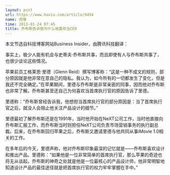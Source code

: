 ```yaml
---
layout: post
url: https://www.huxiu.com/article/9454
name: 虎嗅
time: 2013-01-24 07:45
title: 乔布斯告诉我为什么他喜欢当CEO
---
```

本文节选自科技博客网站Business Insider，由腾讯科技翻译：

事实上，极少人能有机会与史蒂夫·乔布斯共事，而且即使有人与乔布斯共事了，也很少谈论这些情况。

苹果前员工格莱恩·里德（Glenn Reid）撰写博客称：“这是一种不成文的规则，部分原因就是他非常在意自己的隐私。我认为，如今所有的一切都发生了变化，但是我还不完全确定。”在苹果期间，里德与乔布斯是非常亲密的同事，因而他对乔布斯也非常了解。乔布斯甚至还自己为何喜欢当首席执行官的原因告诉了里德。

里德称：“乔布斯曾经告诉我，他想担当首席执行官的部分原因是：当了首席执行官之后，就没人会阻止他关注产品设计的细节。”

里德最初了解乔布斯还是在1991年，当时他开始在NeXT公司工作，当时他直接向乔布斯汇报工作，而乔布斯当时则担任NeXT公司负责市场营销事务的执行副总裁。后来，在乔布斯回归苹果之后，乔布斯又邀请里德与他共同从事iMovie 1.0相关的工作。

在多年后的今天，里德声称，他对乔布斯印象最深的记忆就是——乔布斯喜欢设计和推出产品。里德称：“如果他是一位非常简单的首席执行官，那么苹果的奇迹也将无从谈起。乔布斯的神奇之处就是他是一位最核心的产品设计师，他非常明智地知道设计产品的最佳途径就是把首席执行官的权力牢牢掌握在手中。”

